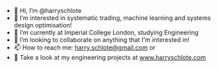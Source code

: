 - 👋 Hi, I’m @harryschlote
- 👀 I’m interested in systematic trading, machine learning and systems design optimisation!
- 🌱 I’m currently at Imperial College London, studying Engineering
- 💞️ I’m looking to collaborate on anything that I'm interested in!
- 📫 How to reach me: harry.schlote@gmail.com or 
- 👀 Take a look at my engineering projects at www.harryschlote.com

<!---
harryschlote/harryschlote is a ✨ special ✨ repository because its `README.md` (this file) appears on your GitHub profile.
You can click the Preview link to take a look at your changes.
--->
